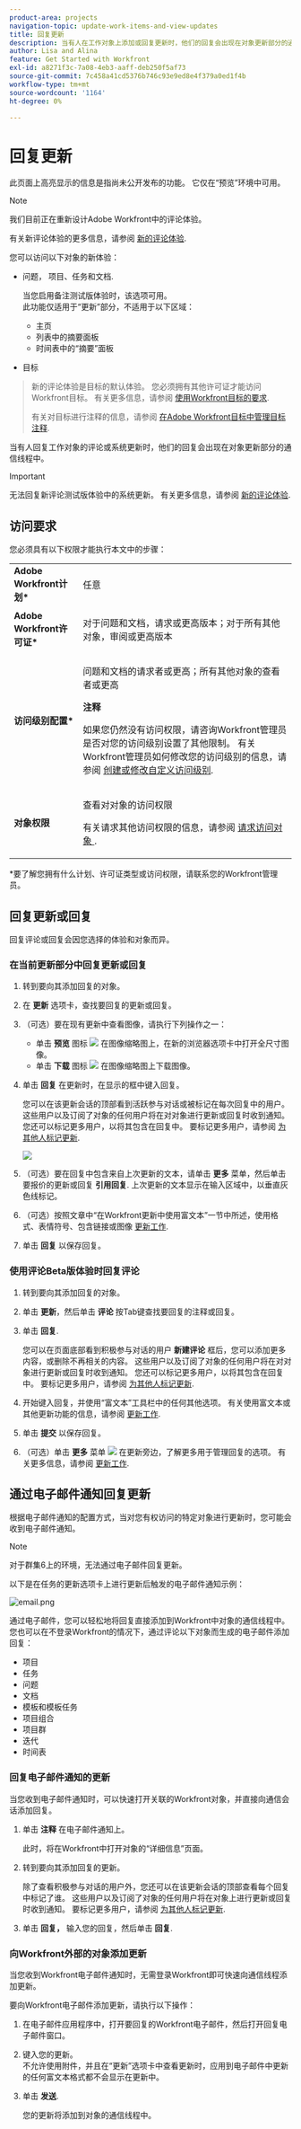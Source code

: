 ```yaml
---
product-area: projects
navigation-topic: update-work-items-and-view-updates
title: 回复更新
description: 当有人在工作对象上添加或回复更新时，他们的回复会出现在对象更新部分的通信线程中。 您可以向更新添加回复，如果您对对象具有“查看”访问权限，则您可以对其添加“赞”。
author: Lisa and Alina
feature: Get Started with Workfront
exl-id: a8271f3c-7a08-4eb3-aaff-deb250f5af73
source-git-commit: 7c458a41cd5376b746c93e9ed8e4f379a0ed1f4b
workflow-type: tm+mt
source-wordcount: '1164'
ht-degree: 0%

---
```


# 回复更新

<!--take "Beta" references out when we remove the beta-->

<span class="preview">此页面上高亮显示的信息是指尚未公开发布的功能。 它仅在“预览”环境中可用。

>[!NOTE]
>
>我们目前正在重新设计Adobe Workfront中的评论体验。
>
>有关新评论体验的更多信息，请参阅 [新的评论体验](../../product-announcements/betas/new-commenting-experience-beta/unified-commenting-experience.md).
>
>您可以访问以下对象的新体验：
> * 问题， <span class="preview">项目、任务和文档</span>.
   >
   >     当您启用备注测试版体验时，该选项可用。\
   >     此功能仅适用于“更新”部分，不适用于以下区域：
   >
   >     * 主页
   >     * 列表中的摘要面板
   >     * 时间表中的“摘要”面板
>
> * 目标

   >
   >   新的评论体验是目标的默认体验。 您必须拥有其他许可证才能访问Workfront目标。 有关更多信息，请参阅 [使用Workfront目标的要求](../../workfront-goals/goal-management/access-needed-for-wf-goals.md).
   >
   >    有关对目标进行注释的信息，请参阅 [在Adobe Workfront目标中管理目标注释](../../workfront-goals/goal-management/manage-goal-comments.md).


当有人回复工作对象的评论或系统更新时，他们的回复会出现在对象更新部分的通信线程中。

>[!IMPORTANT]
>
>无法回复新评论测试版体验中的系统更新。 有关更多信息，请参阅 [新的评论体验](../../product-announcements/betas/new-commenting-experience-beta/unified-commenting-experience.md).


## 访问要求

您必须具有以下权限才能执行本文中的步骤：

<table style="table-layout:auto"> 
 <col> 
 <col> 
 <tbody> 
  <tr> 
   <td role="rowheader"><strong>Adobe Workfront计划*</strong></td> 
   <td> <p>任意</p> </td> 
  </tr> 
  <tr> 
   <td role="rowheader"><strong>Adobe Workfront许可证*</strong></td> 
   <td> <p>对于问题和文档，请求或更高版本；对于所有其他对象，审阅或更高版本</p> </td> 
  </tr> 
  <tr> 
   <td role="rowheader"><strong>访问级别配置*</strong></td> 
   <td> <p>问题和文档的请求者或更高；所有其他对象的查看者或更高</p> <p><b>注释</b>

如果您仍然没有访问权限，请咨询Workfront管理员是否对您的访问级别设置了其他限制。 有关Workfront管理员如何修改您的访问级别的信息，请参阅 <a href="../../administration-and-setup/add-users/configure-and-grant-access/create-modify-access-levels.md" class="MCXref xref">创建或修改自定义访问级别</a>.</p> </td>
</tr> 
  <tr> 
   <td role="rowheader"><strong>对象权限</strong></td> 
   <td> <p>查看对对象的访问权限</p> <p>有关请求其他访问权限的信息，请参阅 <a href="../../workfront-basics/grant-and-request-access-to-objects/request-access.md" class="MCXref xref">请求访问对象 </a>.</p> </td> 
  </tr> 
 </tbody> 
</table>

&#42;要了解您拥有什么计划、许可证类型或访问权限，请联系您的Workfront管理员。

## 回复更新或回复

回复评论或回复会因您选择的体验和对象而异。

### 在当前更新部分中回复更新或回复

1. 转到要向其添加回复的对象。
1. 在 **更新** 选项卡，查找要回复的更新或回复。

1. （可选）要在现有更新中查看图像，请执行下列操作之一：

   * 单击 **预览** 图标 ![](assets/previewimageicon-31x31.png) 在图像缩略图上，在新的浏览器选项卡中打开全尺寸图像。
   * 单击 **下载** 图标 ![](assets/downloadimageicon.png) 在图像缩略图上下载图像。

1. 单击 **回复** 在更新时，在显示的框中键入回复。

   您可以在该更新会话的顶部看到活跃参与对话或被标记在每次回复中的用户。 这些用户以及订阅了对象的任何用户将在对对象进行更新或回复时收到通知。 您还可以标记更多用户，以将其包含在回复中。  要标记更多用户，请参阅 [为其他人标记更新](../../workfront-basics/updating-work-items-and-viewing-updates/tag-others-on-updates.md).

   ![](assets/tagging-transparency-350x192.png)
1. （可选）要在回复中包含来自上次更新的文本，请单击 **更多** 菜单，然后单击要报价的更新或回复 **引用回复**. 上次更新的文本显示在输入区域中，以垂直灰色线标记。
1. （可选）按照文章中“在Workfront更新中使用富文本”一节中所述，使用格式、表情符号、包含链接或图像 [更新工作](../../workfront-basics/updating-work-items-and-viewing-updates/update-work.md).
1. 单击 **回复** 以保存回复。

### 使用评论Beta版体验时回复评论

1. 转到要向其添加回复的对象。
1. 单击 **更新**，然后单击 **评论** 按Tab键查找要回复的注释或回复。
1. 单击 **回复**.

   您可以在页面底部看到积极参与对话的用户 **新建评论** 框后，您可以添加更多内容，或删除不再相关的内容。 这些用户以及订阅了对象的任何用户将在对对象进行更新或回复时收到通知。 您还可以标记更多用户，以将其包含在回复中。  要标记更多用户，请参阅 [为其他人标记更新](../../workfront-basics/updating-work-items-and-viewing-updates/tag-others-on-updates.md).

1. 开始键入回复，并使用“富文本”工具栏中的任何其他选项。 有关使用富文本或其他更新功能的信息，请参阅 [更新工作](../updating-work-items-and-viewing-updates/update-work.md).

1. 单击 **提交** 以保存回复。

1. （可选）单击 **更多** 菜单 ![](assets/more-menu.png) 在更新旁边，了解更多用于管理回复的选项。 有关更多信息，请参阅 [更新工作](../updating-work-items-and-viewing-updates/update-work.md).


## 通过电子邮件通知回复更新

根据电子邮件通知的配置方式，当对您有权访问的特定对象进行更新时，您可能会收到电子邮件通知。

>[!NOTE]
>
>对于群集6上的环境，无法通过电子邮件回复更新。

以下是在任务的更新选项卡上进行更新后触发的电子邮件通知示例：

![email.png](assets/email-350x202.png)

通过电子邮件，您可以轻松地将回复直接添加到Workfront中对象的通信线程中。 您也可以在不登录Workfront的情况下，通过评论以下对象而生成的电子邮件添加回复：

* 项目
* 任务
* 问题
* 文档
* 模板和模板任务
* 项目组合
* 项目群
* 迭代
* 时间表

### 回复电子邮件通知的更新

当您收到电子邮件通知时，可以快速打开关联的Workfront对象，并直接向通信会话添加回复。

1. 单击 **注释** 在电子邮件通知上。

   此时，将在Workfront中打开对象的“详细信息”页面。

1. 转到要向其添加回复的更新。

   除了查看积极参与对话的用户外，您还可以在该更新会话的顶部查看每个回复中标记了谁。 这些用户以及订阅了对象的任何用户将在对象上进行更新或回复时收到通知。 要标记更多用户，请参阅 [为其他人标记更新](../../workfront-basics/updating-work-items-and-viewing-updates/tag-others-on-updates.md).

1. 单击 **回复，** 输入您的回复，然后单击 **回复**.

### 向Workfront外部的对象添加更新

当您收到Workfront电子邮件通知时，无需登录Workfront即可快速向通信线程添加更新。

要向Workfront电子邮件添加更新，请执行以下操作：

1. 在电子邮件应用程序中，打开要回复的Workfront电子邮件，然后打开回复电子邮件窗口。
1. 键入您的更新。\
   不允许使用附件，并且在“更新”选项卡中查看更新时，应用到电子邮件中更新的任何富文本格式都不会显示在更新中。
1. 单击 **发送**.

   您的更新将添加到对象的通信线程中。
